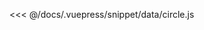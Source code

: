 <ClientOnly>
  <common-code-view name="data-circle" :is-code-view="false"/>
</ClientOnly>

<<< @/docs/.vuepress/snippet/data/circle.js
